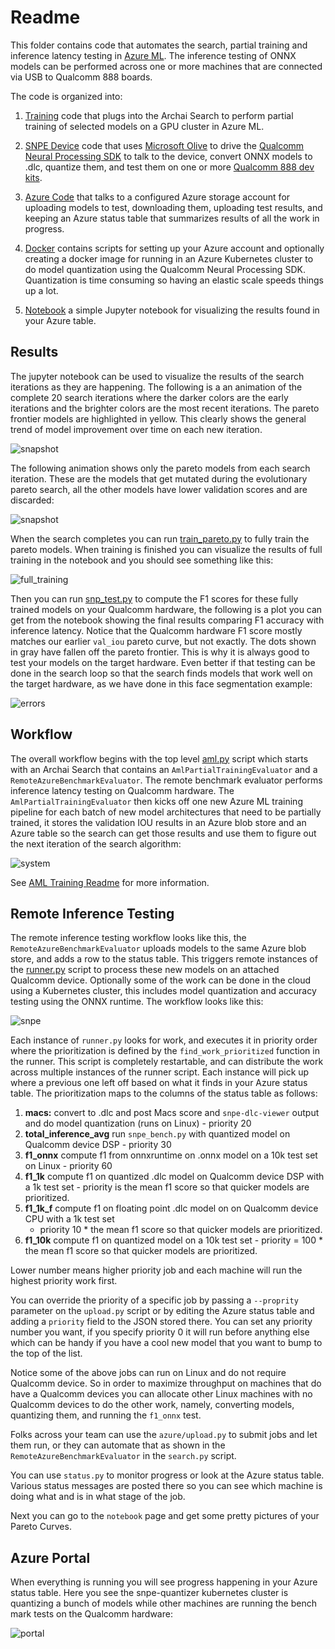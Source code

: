 # Readme

This folder contains code that automates the search, partial training and inference latency testing in [Azure
ML](https://azure.microsoft.com/en-us/products/machine-learning/). The inference testing of ONNX models can be performed
across one or more machines that are connected via USB to Qualcomm 888 boards.

The code is organized into:

1. [Training](training/readme.md) code that plugs into the Archai Search to perform partial training
of selected models on a GPU cluster in Azure ML.

1. [SNPE Device](snpe/readme.md) code that uses [Microsoft
Olive](https://github.com/microsoft/olive) to drive the
[Qualcomm Neural Processing SDK](https://developer.qualcomm.com/software/qualcomm-neural-processing-sdk) to talk
to the device, convert ONNX models to .dlc, quantize them, and test them on one or more
[Qualcomm 888 dev kits](https://developer.qualcomm.com/hardware/snapdragon-888-hdk).

1. [Azure Code](azure/readme.md) that talks to a configured Azure storage account for uploading
models to test, downloading them, uploading test results, and keeping an Azure status table that
summarizes results of all the work in progress.

1. [Docker](docker/quantizer/readme.md) contains scripts for setting up your Azure account and optionally
creating a docker image for running in an Azure Kubernetes cluster to do model quantization using
the Qualcomm Neural Processing SDK. Quantization is time consuming so having an elastic scale speeds
things up a lot.

1. [Notebook](notebooks/results.ipynb) a simple Jupyter notebook for visualizing the
results found in your Azure table.

## Results

The jupyter notebook can be used to visualize the results of the search iterations as they are
happening.  The following is a an animation of the complete 20 search iterations where the darker
colors are the early iterations and the brighter colors are the most recent iterations. The pareto
frontier models are highlighted in yellow. This clearly shows the general trend of model improvement
over time on each new iteration.

![snapshot](images/animation.gif)

The following animation shows only the pareto models from each search iteration. These are the
models that get mutated during the evolutionary pareto search, all the other models have lower
validation scores and are discarded:

![snapshot](images/pareto.gif)

When the search completes you can run [train_pareto.py](../../train_pareto.py) to fully train the
pareto models. When training is finished you can visualize the results of full training in the notebook and you should see something like this:

![full_training](images/full_training.png)


Then you can run [snp_test.py](../../snp_test.py) to compute the F1 scores for these fully trained
models on your Qualcomm hardware, the following is a plot you can get from the notebook showing the
final results comparing F1 accuracy with inference latency.  Notice that the Qualcomm hardware F1
score mostly matches our earlier `val_iou` pareto curve, but not exactly. The dots shown in gray
have fallen off the pareto frontier. This is why it is always good to test your models on the target
hardware.  Even better if that testing can be done in the search loop so that the search finds
models that work well on the target hardware, as we have done in this face segmentation example:

![errors](images/final_results.png)

## Workflow

The overall workflow begins with the top level [aml.py](../../aml.py) script which starts with an
Archai Search that contains an `AmlPartialTrainingEvaluator` and a `RemoteAzureBenchmarkEvaluator`.
The remote benchmark evaluator performs inference latency testing on Qualcomm hardware.  The
`AmlPartialTrainingEvaluator` then kicks off one new Azure ML training pipeline for each batch of
new model architectures that need to be partially trained, it stores the validation IOU results in
an Azure blob store and an Azure table so the search can get those results and use them to figure
out the next iteration of the search algorithm:

![system](images/system.png)

See [AML Training Readme](training/readme.md) for more information.

## Remote Inference Testing

The remote inference testing workflow looks like this, the `RemoteAzureBenchmarkEvaluator` uploads
models to the same Azure blob store, and adds a row to the status table.  This triggers remote
instances of the [runner.py](azure/runner.py) script to process these new models on an attached
Qualcomm device.  Optionally some of the work can be done in the cloud using a Kubernetes cluster,
this includes model quantization and accuracy testing using the ONNX runtime. The workflow looks
like this:

![snpe](images/snpe.png)

Each instance of `runner.py` looks for work, and executes it in priority order where the
prioritization is defined by the `find_work_prioritized` function in the runner.  This script is
completely restartable, and can distribute the work across multiple instances of the runner script.
Each instance will pick up where a previous one left off based on what it finds in your Azure status
table. The prioritization maps to the columns of the status table as follows:

1. **macs:** convert to .dlc and post Macs score and `snpe-dlc-viewer` output and do model quantization (runs on Linux) - priority 20
1. **total_inference_avg** run `snpe_bench.py` with quantized model on Qualcomm device DSP - priority 30
1. **f1_onnx** compute f1 from onnxruntime on .onnx model on a 10k test set on Linux - priority 60
1. **f1_1k** compute f1 on quantized .dlc model on Qualcomm device DSP with a 1k test set - priority
is the mean f1 score so that quicker models are prioritized.
1. **f1_1k_f** compute f1 on floating point .dlc model on on Qualcomm device CPU with a 1k test set
   - priority 10 * the mean f1 score so that quicker models are prioritized.
1. **f1_10k** compute f1 on quantized model on a 10k test set - priority = 100 * the mean f1 score
   so that quicker models are prioritized.

Lower number means higher priority job and each machine will run the highest priority work first.

You can override the priority of a specific job by passing a `--proprity` parameter on the `upload.py` script or by
editing the Azure status table and adding a `priority` field to the JSON stored there. You can set any priority number
you want, if you specify priority 0 it will run before anything else which can be handy if you have a cool new model
that you want to bump to the top of the list.

Notice some of the above jobs can run on Linux and do not require Qualcomm device. So in order to maximize throughput on
machines that do have a Qualcomm devices you can allocate other Linux machines with no Qualcomm devices to do the other
work, namely, converting models, quantizing them, and running the `f1_onnx` test.

Folks across your team can use the `azure/upload.py` to submit jobs and let them run, or they can automate that as
shown in the `RemoteAzureBenchmarkEvaluator` in the `search.py` script.

You can use `status.py` to monitor progress or look at the Azure status table.  Various status messages are posted
there so you can see which machine is doing what and is in what stage of the job.

Next you can go to the `notebook` page and get some pretty pictures of your Pareto Curves.

## Azure Portal

When everything is running you will see progress happening in your Azure status table.  Here you see the snpe-quantizer
kubernetes cluster is quantizing a bunch of models while other machines are running the bench mark tests on the Qualcomm
hardware:

![portal](images/portal.png)
